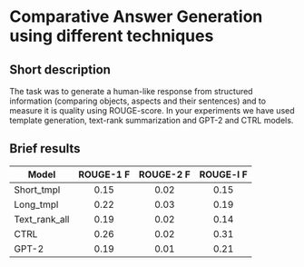# Comparative Answer Generation using different techniques
## Short description
The task was to generate a human-like response from structured information (comparing objects, aspects and their sentences) and to measure it is quality using ROUGE-score. In your experiments we have used template generation, text-rank summarization and GPT-2 and CTRL models.

## Brief results
| Model               | ROUGE-1 F | ROUGE-2 F | ROUGE-l F |
| ------------------- |:---------:|:---------:|:---------:|
| Short_tmpl          | 0.15      | 0.02      | 0.15      |
| Long_tmpl           | 0.22      | 0.03      | 0.19      |
| Text_rank_all       | 0.19      | 0.02      | 0.14      |
| CTRL                | 0.26      | 0.02      | 0.31      |
| GPT-2               | 0.19      | 0.01      | 0.21      |
